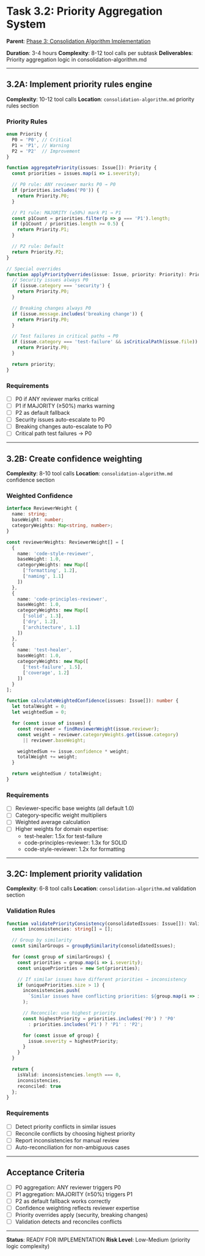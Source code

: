 # Task 3.2: Priority Aggregation System

**Parent**: [Phase 3: Consolidation Algorithm Implementation](../phase-3-consolidation-algorithm.md)

**Duration**: 3-4 hours
**Complexity**: 8-12 tool calls per subtask
**Deliverables**: Priority aggregation logic in consolidation-algorithm.md

---

## 3.2A: Implement priority rules engine

**Complexity**: 10-12 tool calls
**Location**: `consolidation-algorithm.md` priority rules section

### Priority Rules

```typescript
enum Priority {
  P0 = 'P0', // Critical
  P1 = 'P1', // Warning
  P2 = 'P2'  // Improvement
}

function aggregatePriority(issues: Issue[]): Priority {
  const priorities = issues.map(i => i.severity);

  // P0 rule: ANY reviewer marks P0 → P0
  if (priorities.includes('P0')) {
    return Priority.P0;
  }

  // P1 rule: MAJORITY (≥50%) mark P1 → P1
  const p1Count = priorities.filter(p => p === 'P1').length;
  if (p1Count / priorities.length >= 0.5) {
    return Priority.P1;
  }

  // P2 rule: Default
  return Priority.P2;
}

// Special overrides
function applyPriorityOverrides(issue: Issue, priority: Priority): Priority {
  // Security issues always P0
  if (issue.category === 'security') {
    return Priority.P0;
  }

  // Breaking changes always P0
  if (issue.message.includes('breaking change')) {
    return Priority.P0;
  }

  // Test failures in critical paths → P0
  if (issue.category === 'test-failure' && isCriticalPath(issue.file)) {
    return Priority.P0;
  }

  return priority;
}
```

### Requirements

- [ ] P0 if ANY reviewer marks critical
- [ ] P1 if MAJORITY (≥50%) marks warning
- [ ] P2 as default fallback
- [ ] Security issues auto-escalate to P0
- [ ] Breaking changes auto-escalate to P0
- [ ] Critical path test failures → P0

---

## 3.2B: Create confidence weighting

**Complexity**: 8-10 tool calls
**Location**: `consolidation-algorithm.md` confidence section

### Weighted Confidence

```typescript
interface ReviewerWeight {
  name: string;
  baseWeight: number;
  categoryWeights: Map<string, number>;
}

const reviewerWeights: ReviewerWeight[] = [
  {
    name: 'code-style-reviewer',
    baseWeight: 1.0,
    categoryWeights: new Map([
      ['formatting', 1.2],
      ['naming', 1.1]
    ])
  },
  {
    name: 'code-principles-reviewer',
    baseWeight: 1.0,
    categoryWeights: new Map([
      ['solid', 1.3],
      ['dry', 1.2],
      ['architecture', 1.1]
    ])
  },
  {
    name: 'test-healer',
    baseWeight: 1.0,
    categoryWeights: new Map([
      ['test-failure', 1.5],
      ['coverage', 1.2]
    ])
  }
];

function calculateWeightedConfidence(issues: Issue[]): number {
  let totalWeight = 0;
  let weightedSum = 0;

  for (const issue of issues) {
    const reviewer = findReviewerWeight(issue.reviewer);
    const weight = reviewer.categoryWeights.get(issue.category)
      || reviewer.baseWeight;

    weightedSum += issue.confidence * weight;
    totalWeight += weight;
  }

  return weightedSum / totalWeight;
}
```

### Requirements

- [ ] Reviewer-specific base weights (all default 1.0)
- [ ] Category-specific weight multipliers
- [ ] Weighted average calculation
- [ ] Higher weights for domain expertise:
  - test-healer: 1.5x for test-failure
  - code-principles-reviewer: 1.3x for SOLID
  - code-style-reviewer: 1.2x for formatting

---

## 3.2C: Implement priority validation

**Complexity**: 6-8 tool calls
**Location**: `consolidation-algorithm.md` validation section

### Validation Rules

```typescript
function validatePriorityConsistency(consolidatedIssues: Issue[]): ValidationResult {
  const inconsistencies: string[] = [];

  // Group by similarity
  const similarGroups = groupBySimilarity(consolidatedIssues);

  for (const group of similarGroups) {
    const priorities = group.map(i => i.severity);
    const uniquePriorities = new Set(priorities);

    // If similar issues have different priorities → inconsistency
    if (uniquePriorities.size > 1) {
      inconsistencies.push(
        `Similar issues have conflicting priorities: ${group.map(i => i.id).join(', ')}`
      );

      // Reconcile: use highest priority
      const highestPriority = priorities.includes('P0') ? 'P0'
        : priorities.includes('P1') ? 'P1' : 'P2';

      for (const issue of group) {
        issue.severity = highestPriority;
      }
    }
  }

  return {
    isValid: inconsistencies.length === 0,
    inconsistencies,
    reconciled: true
  };
}
```

### Requirements

- [ ] Detect priority conflicts in similar issues
- [ ] Reconcile conflicts by choosing highest priority
- [ ] Report inconsistencies for manual review
- [ ] Auto-reconciliation for non-ambiguous cases

---

## Acceptance Criteria

- [ ] P0 aggregation: ANY reviewer triggers P0
- [ ] P1 aggregation: MAJORITY (≥50%) triggers P1
- [ ] P2 as default fallback works correctly
- [ ] Confidence weighting reflects reviewer expertise
- [ ] Priority overrides apply (security, breaking changes)
- [ ] Validation detects and reconciles conflicts

---

**Status**: READY FOR IMPLEMENTATION
**Risk Level**: Low-Medium (priority logic complexity)
